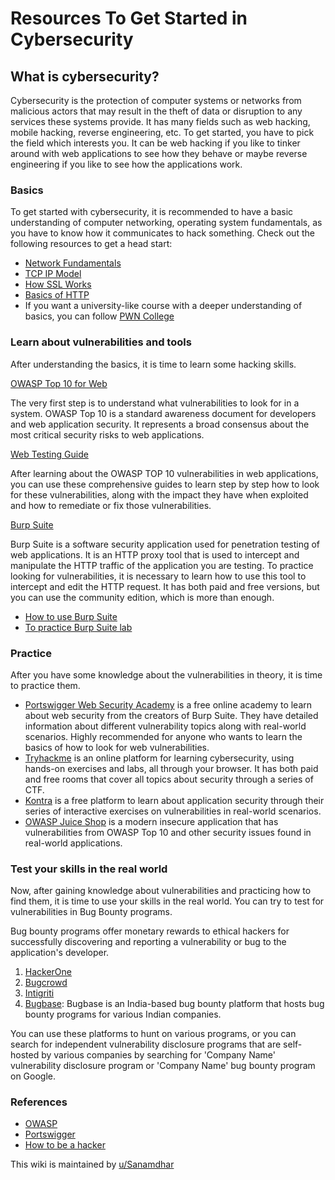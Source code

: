 # Resources To Get Started in Cybersecurity

## What is cybersecurity?

Cybersecurity is the protection of computer systems or networks from malicious actors that may result in the theft of data or disruption to any services these systems provide. It has many fields such as web hacking, mobile hacking, reverse engineering, etc. To get started, you have to pick the field which interests you. It can be web hacking if you like to tinker around with web applications to see how they behave or maybe reverse engineering if you like to see how the applications work.

### Basics

To get started with cybersecurity, it is recommended to have a basic understanding of computer networking, operating system fundamentals, as you have to know how it communicates to hack something. Check out the following resources to get a head start:

- [Network Fundamentals](https://www.youtube.com/watch?v=9uebakqWlB0)
- [TCP IP Model](https://www.youtube.com/watch?v=e5DEVa9eSN0)
- [How SSL Works](https://howhttps.works/)
- [Basics of HTTP](https://developer.mozilla.org/en-US/docs/Web/HTTP/Overview)
- If you want a university-like course with a deeper understanding of basics, you can follow [PWN College](https://pwn.college/intro-to-cybersecurity/)

### Learn about vulnerabilities and tools

After understanding the basics, it is time to learn some hacking skills.

[OWASP Top 10 for Web](https://owasp.org/Top10/)

The very first step is to understand what vulnerabilities to look for in a system. OWASP Top 10 is a standard awareness document for developers and web application security. It represents a broad consensus about the most critical security risks to web applications.

[Web Testing Guide](https://owasp.org/www-project-web-security-testing-guide/latest/)

After learning about the OWASP TOP 10 vulnerabilities in web applications, you can use these comprehensive guides to learn step by step how to look for these vulnerabilities, along with the impact they have when exploited and how to remediate or fix those vulnerabilities.

[Burp Suite](https://portswigger.net/burp/communitydownload)

Burp Suite is a software security application used for penetration testing of web applications. It is an HTTP proxy tool that is used to intercept and manipulate the HTTP traffic of the application you are testing. To practice looking for vulnerabilities, it is necessary to learn how to use this tool to intercept and edit the HTTP request. It has both paid and free versions, but you can use the community edition, which is more than enough.

- [How to use Burp Suite](https://www.youtube.com/watch?v=LSqC9qgEMi0&list=PLxhvVyxYRviajtnHaICLg_ZcY47TpgGjR)
- [To practice Burp Suite lab](https://tryhackme.com/room/burpsuitebasics)

### Practice

After you have some knowledge about the vulnerabilities in theory, it is time to practice them.

- [Portswigger Web Security Academy](https://portswigger.net/web-security/getting-started) is a free online academy to learn about web security from the creators of Burp Suite. They have detailed information about different vulnerability topics along with real-world scenarios. Highly recommended for anyone who wants to learn the basics of how to look for web vulnerabilities.
- [Tryhackme](https://tryhackme.com/) is an online platform for learning cybersecurity, using hands-on exercises and labs, all through your browser. It has both paid and free rooms that cover all topics about security through a series of CTF.
- [Kontra](https://application.security/free/owasp-top-10) is a free platform to learn about application security through their series of interactive exercises on vulnerabilities in real-world scenarios.
- [OWASP Juice Shop](https://github.com/juice-shop/juice-shop) is a modern insecure application that has vulnerabilities from OWASP Top 10 and other security issues found in real-world applications.

### Test your skills in the real world

Now, after gaining knowledge about vulnerabilities and practicing how to find them, it is time to use your skills in the real world. You can try to test for vulnerabilities in Bug Bounty programs.

Bug bounty programs offer monetary rewards to ethical hackers for successfully discovering and reporting a vulnerability or bug to the application's developer.

1. [HackerOne](https://hackerone.com/bug-bounty-programs)
2. [Bugcrowd](https://bugcrowd.com/engagements?category=bug_bounty&page=1&sort_by=promoted&sort_direction=desc)
3. [Intigriti](https://www.intigriti.com/programs)
4. [Bugbase](https://bugbase.in/programs): Bugbase is an India-based bug bounty platform that hosts bug bounty programs for various Indian companies.

You can use these platforms to hunt on various programs, or you can search for independent vulnerability disclosure programs that are self-hosted by various companies by searching for 'Company Name' vulnerability disclosure program or 'Company Name' bug bounty program on Google.

### References

- [OWASP](https://owasp.org/www-project-top-ten/)
- [Portswigger](https://portswigger.net/web-security/)
- [How to be a hacker](https://github.com/s0md3v/be-a-hacker)

This wiki is maintained by [u/Sanamdhar](https://www.reddit.com/user/Sanamdhar/)
